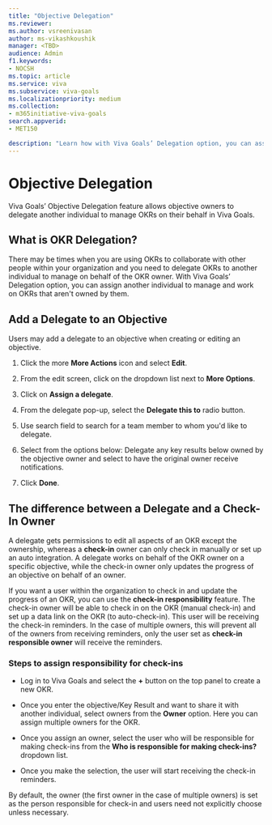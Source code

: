 ```yaml
---
title: "Objective Delegation"
ms.reviewer: 
ms.author: vsreenivasan
author: ms-vikashkoushik
manager: <TBD>
audience: Admin
f1.keywords:
- NOCSH
ms.topic: article
ms.service: viva
ms.subservice: viva-goals
ms.localizationpriority: medium
ms.collection:  
- m365initiative-viva-goals
search.appverid:
- MET150

description: "Learn how with Viva Goals’ Delegation option, you can assign another individual to manage/work on OKRs that aren't owned by them."
---
```


# Objective Delegation

Viva Goals’ Objective Delegation feature allows objective owners to delegate another individual to manage OKRs on their behalf in Viva Goals.

## What is OKR Delegation?

There may be times when you are using OKRs to collaborate with other people within your organization and you need to delegate OKRs to another individual to manage on behalf of the OKR owner. With Viva Goals’ Delegation option, you can assign another individual to manage and work on OKRs that aren't owned by them.

## Add a Delegate to an Objective

Users may add a delegate to an objective when creating or editing an objective.

1. Click the more **More Actions** icon and select **Edit**.

2. From the edit screen, click on the dropdown list next to **More Options**.

3. Click on **Assign a delegate**.
    
4. From the delegate pop-up, select the **Delegate this to** radio button.
    
5. Use search field to search for a team member to whom you'd like to delegate.
    
6. Select from the options below: Delegate any key results below owned by the objective owner and select to have the original owner receive notifications.

7. Click **Done**.

## The difference between a Delegate and a Check-In Owner

A delegate gets permissions to edit all aspects of an OKR except the ownership, whereas a **check-in** owner can only check in manually or set up an auto integration. A delegate works on behalf of the OKR owner on a specific objective, while the check-in owner only updates the progress of an objective on behalf of an owner.

If you want a user within the organization to check in and update the progress of an OKR, you can use the **check-in responsibility** feature. The check-in owner will be able to check in on the OKR (manual check-in) and set up a data link on the OKR (to auto-check-in). This user will be receiving the check-in reminders. In the case of multiple owners, this will prevent all of the owners from receiving reminders, only the user set as **check-in responsible owner** will receive the reminders.

### Steps to assign responsibility for check-ins

- Log in to Viva Goals and select the **+** button on the top panel to create a new OKR.

- Once you enter the objective/Key Result and want to share it with another individual, select owners from the **Owner** option. Here you can assign multiple owners for the OKR.

- Once you assign an owner, select the user who will be responsible for making check-ins from the **Who is responsible for making check-ins?** dropdown list.

- Once you make the selection, the user will start receiving the check-in reminders.

By default, the owner (the first owner in the case of multiple owners) is set as the person responsible for check-in and users need not explicitly choose unless necessary.
